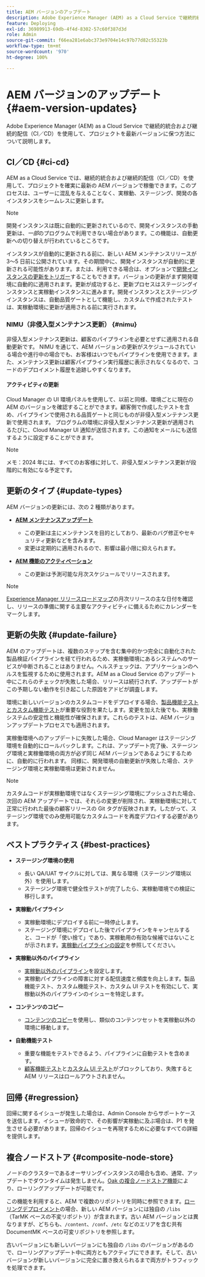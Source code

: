```yaml
---
title: AEM バージョンのアップデート
description: Adobe Experience Manager (AEM) as a Cloud Service で継続的統合および継続的配信（CI／CD）を使用して、プロジェクトを最新バージョンに保つ方法について説明します。
feature: Deploying
exl-id: 36989913-69db-4f4d-8302-57c60f387d3d
role: Admin
source-git-commit: f66ea281e6abc373e9704e14c97b77d82c55323b
workflow-type: tm+mt
source-wordcount: '970'
ht-degree: 100%

---
```



# AEM バージョンのアップデート {#aem-version-updates}

Adobe Experience Manager (AEM) as a Cloud Service で継続的統合および継続的配信（CI／CD）を使用して、プロジェクトを最新バージョンに保つ方法について説明します。

## CI／CD {#ci-cd}

AEM as a Cloud Service では、継続的統合および継続的配信（CI／CD）を使用して、プロジェクトを確実に最新の AEM バージョンで稼働できます。このプロセスは、ユーザーに混乱を与えることなく、実稼動、ステージング、開発の各インスタンスをシームレスに更新します。

>[!NOTE]
> 開発インスタンスは既に自動的に更新されているので、開発インスタンスの手動更新は、_一部_&#x200B;のプログラムで利用できない場合があります。この機能は、自動更新への切り替えが行われているところです。

インスタンスが自動的に更新される前に、新しい AEM メンテナンスリリースが 3～5 日前に公開されています。その期間中に、開発インスタンスが自動的に更新される可能性があります。または、利用できる場合は、オプションで[開発インスタンスの更新をトリガー](/help/implementing/cloud-manager/manage-environments.md#updating-dev-environment)することもできます。バージョンの更新がまず開発環境に自動的に適用されます。更新が成功すると、更新プロセスはステージングインスタンスと実稼動インスタンスに進みます。開発インスタンスとステージングインスタンスは、自動品質ゲートとして機能し、カスタムで作成されたテストは、実稼動環境に更新が適用される前に実行されます。

### NIMU（非侵入型メンテナンス更新） {#nimu}

非侵入型メンテナンス更新は、顧客のパイプラインを必要とせずに適用される自動更新です。
NIMU を通じて、AEM バージョンの更新がスケジュールされている場合や進行中の場合でも、お客様はいつでもパイプラインを使用できます。また、メンテナンス更新は顧客パイプライン実行履歴に表示されなくなるので、コードのデプロイメント履歴を追跡しやすくなります。

#### アクティビティの更新

Cloud Manager の UI 環境パネルを使用して、以前と同様、環境ごとに現在の AEM のバージョンを確認することができます。顧客側で作成したテストを含め、パイプラインで使用される品質ゲートと同じものが非侵入型メンテナンス更新で使用されます。
プログラムの環境に非侵入型メンテナンス更新が適用されるたびに、Cloud Manager UI 通知が送信されます。この通知をメールにも送信するように設定することができます。

>[!NOTE]
>
> メモ：2024 年には、すべてのお客様に対して、非侵入型メンテナンス更新が段階的に有効になる予定です。


## 更新のタイプ {#update-types}

AEM バージョンの更新には、次の 2 種類があります。

* [**AEM メンテナンスアップデート**](/help/release-notes/maintenance/latest.md)

   * この更新は主にメンテナンスを目的としており、最新のバグ修正やセキュリティ更新などを含みます。
   * 変更は定期的に適用されるので、影響は最小限に抑えられます。

* [**AEM 機能のアクティベーション**](/help/release-notes/release-notes-cloud/release-notes-current.md)

   * この更新は予測可能な月次スケジュールでリリースされます。

>[!NOTE]
>
> [Experience Manager リリースロードマップ](https://experienceleague.adobe.com/docs/experience-manager-release-information/aem-release-updates/update-releases-roadmap.html?lang=ja#aem-as-cloud-service)の月次リリースの主な日付を確認し、リリースの準備に関する主要なアクティビティに備えるためにカレンダーをマークします。

## 更新の失敗 {#update-failure}

AEM のアップデートは、複数のステップを含む集中的かつ完全に自動化された製品検証パイプラインを経て行われるため、実稼働環境にあるシステムへのサービスが中断されることはありません。ヘルスチェックは、アプリケーションのヘルスを監視するために使用されます。AEM as a Cloud Service のアップデート中にこれらのチェックが失敗した場合、リリースは続行されず、アップデートがこの予期しない動作を引き起こした原因をアドビが調査します。

環境に新しいバージョンのカスタムコードをデプロイする場合、[製品機能テストとカスタム機能テスト](/help/implementing/cloud-manager/overview-test-results.md#functional-testing)が重要な役割を果たします。変更を加えた後でも、実稼働システムの安定性と機能性が確保されます。これらのテストは、AEM バージョンアップデートプロセスでも適用されます。

実稼働環境へのアップデートに失敗した場合、Cloud Manager はステージング環境を自動的にロールバックします。これは、アップデート完了後、ステージング環境と実稼働環境の両方が必ず同じ AEM バージョンであるようにするために、自動的に行われます。
同様に、開発環境の自動更新が失敗した場合、ステージング環境と実稼動環境は更新されません。

>[!NOTE]
>
>カスタムコードが実稼動環境ではなくステージング環境にプッシュされた場合、次回の AEM アップデートでは、それらの変更が削除され、実稼動環境に対して正常に行われた最後の顧客リリースの Git タグが反映されます。したがって、ステージング環境でのみ使用可能なカスタムコードを再度デプロイする必要があります。

## ベストプラクティス {#best-practices}

* **ステージング環境の使用**
   * 長い QA/UAT サイクルに対しては、異なる環境（ステージング環境以外）を使用します。
   * ステージング環境で健全性テストが完了したら、実稼動環境での検証に移行します。

* **実稼動パイプライン**
   * 実稼動環境にデプロイする前に一時停止します。
   * ステージング環境にデプロイした後でパイプラインをキャンセルすると、コードが「使い捨て」であり、実稼動用の有効な候補ではないことが示されます。[実稼動パイプラインの設定](/help/implementing/cloud-manager/configuring-pipelines/configuring-production-pipelines.md)を参照してください。

* **実稼動以外のパイプライン**
   * [実稼動以外のパイプライン](/help/implementing/cloud-manager/configuring-pipelines/configuring-non-production-pipelines.md#full-stack-code)を設定します。
   * 実稼動パイプラインの障害に対する配信速度と頻度を向上します。製品機能テスト、カスタム機能テスト、カスタム UI テストを有効にして、実稼動以外のパイプラインのイシューを特定します。

* **コンテンツのコピー**
   * [コンテンツのコピー](/help/implementing/developing/tools/content-copy.md)を使用し、類似のコンテンツセットを実稼動以外の環境に移動します。

* **自動機能テスト**
   * 重要な機能をテストできるよう、パイプラインに自動テストを含めます。
   * [顧客機能テスト](/help/implementing/cloud-manager/functional-testing.md#custom-functional-testing)と[カスタム UI テスト](/help/implementing/cloud-manager/functional-testing.md#custom-ui-testing)がブロックしており、失敗すると AEM リリースはロールアウトされません。

## 回帰 {#regression}

回帰に関するイシューが発生した場合は、Admin Console からサポートケースを送信します。イシューが致命的で、その影響が実稼動に及ぶ場合は、P1 を発生させる必要があります。回帰のイシューを再現するために必要なすべての詳細を提供します。

## 複合ノードストア {#composite-node-store}

ノードのクラスターであるオーサリングインスタンスの場合も含め、通常、アップデートでダウンタイムは発生しません。[Oak の複合ノードストア機能](https://jackrabbit.apache.org/oak/docs/nodestore/compositens.html)により、ローリングアップデートが可能です。

この機能を利用すると、AEM で複数のリポジトリを同時に参照できます。[ローリングデプロイメント](/help/implementing/deploying/overview.md#how-rolling-deployments-work)の場合、新しい AEM バージョンには独自の `/libs` （TarMK ベースの不変リポジトリ）が含まれます。古い AEM バージョンとは異なりますが、どちらも、`/content`、`/conf`、`/etc` などのエリアを含む共有 DocumentMK ベースの可変リポジトリを参照します。

古いバージョンにも新しいバージョンにも独自の `/libs` のバージョンがあるので、ローリングアップデート中に両方ともアクティブにできます。そして、古いバージョンが新しいバージョンに完全に置き換えられるまで両方がトラフィックを処理できます。
